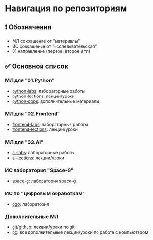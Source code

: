 # Навигация по репозиториям

## ❗️ Обозначения

- МЛ сокращение от "материалы"
- ИС сокращение от "исследовательская"
- 01 направление (первое, второе и тп)

## ✅ Основной список

### МЛ для "01.Python"
- [python-labs](https://github.com/SITj-Team/python-labs): лабораторные работы
- [python-lections](https://github.com/SITj-Team/python-lections): лекции/уроки
- [python-dops](https://): дополнительные материалы

### МЛ для "02.Frontend"
- [frontend-labs](https://github.com/SITj-Team/frontend-labs): лабораторные работы
- [frontend-lections](https://): лекции/уроки

### МЛ для "03.AI"
- [ai-labs](https://github.com/SITj-Team/ai-labs): лабораторные работы
- [ai-lections](https://): лекции/уроки

### ИС лаборатория "Space-G"
- [space-g](https://github.com/SITj-Team/space-g): лаборатория space-g

### ИС по "цифровым обработкам"
- [dgo](https://github.com/SITj-Team/dgo): лаборатория

### Дополнительные МЛ
- [git/github](https://): лекции/уроки по git
- [pc](https://): все дополнительные лекции/уроки по работе с компьютером
